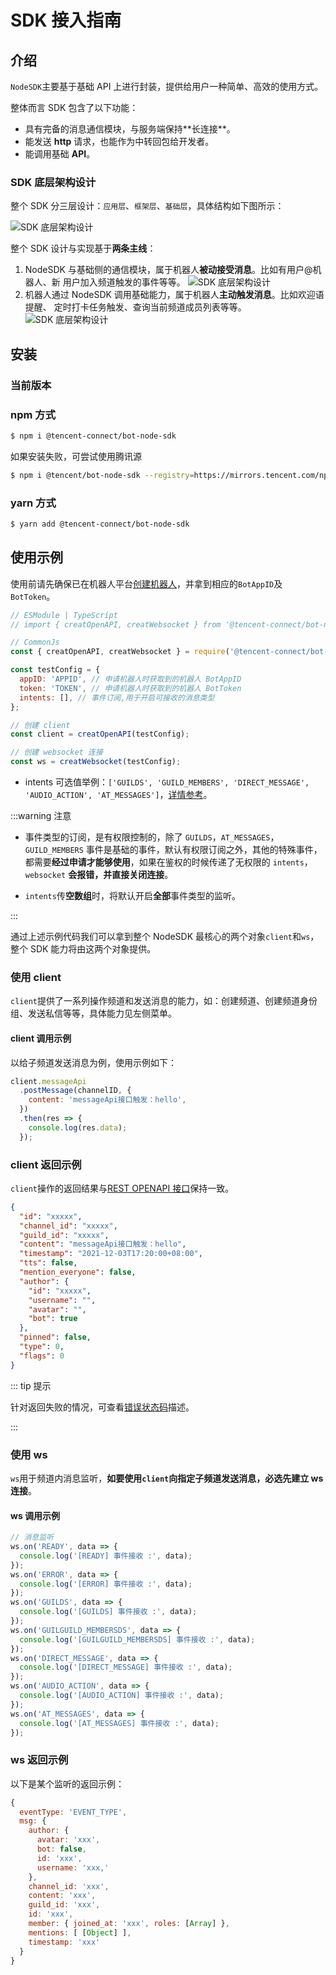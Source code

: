 # SDK 接入指南

## 介绍

`NodeSDK`主要基于基础 API 上进行封装，提供给用户一种简单、高效的使用方式。

整体而言 SDK 包含了以下功能：

- 具有完备的消息通信模块，与服务端保持**⻓连接**。
- 能发送 **http** 请求，也能作为中转回包给开发者。
- 能调用基础 **API**。

### SDK 底层架构设计

整个 SDK 分三层设计：`应用层`、`框架层`、`基础层`，具体结构如下图所示：

<img :src="$withBase('/images/node-sdk/framework.png')" alt="SDK 底层架构设计">

整个 SDK 设计与实现基于**两条主线**：

1. NodeSDK 与基础侧的通信模块，属于机器人**被动接受消息**。比如有用户@机器人、新
   用户加入频道触发的事件等等。
   <img :src="$withBase('/images/node-sdk/api-client.png')" alt="SDK 底层架构设计">
2. 机器人通过 NodeSDK 调用基础能力，属于机器人**主动触发消息**。比如欢迎语提醒、
   定时打卡任务触发、查询当前频道成员列表等等。
   <img :src="$withBase('/images/node-sdk/ws-client.png')" alt="SDK 底层架构设计">

## 安装

### 当前版本

<NpmBadge packageName="@tencent-connect/bot-node-sdk" />

### npm 方式

```sh
$ npm i @tencent-connect/bot-node-sdk
```

如果安装失败，可尝试使用腾讯源

```sh
$ npm i @tencent/bot-node-sdk --registry=https://mirrors.tencent.com/npm/
```

### yarn 方式

```sh
$ yarn add @tencent-connect/bot-node-sdk
```

## 使用示例

使用前请先确保已在机器人平台[创建机器人](https://bot.q.qq.com/wiki/#_4-%E5%88%9B%E5%BB%BA%E6%9C%BA%E5%99%A8%E4%BA%BA)，并拿到相应的`BotAppID`及`BotToken`。

```js
// ESModule | TypeScript
// import { creatOpenAPI, creatWebsocket } from '@tencent-connect/bot-node-sdk';

// CommonJs
const { creatOpenAPI, creatWebsocket } = require('@tencent-connect/bot-node-sdk');

const testConfig = {
  appID: 'APPID', // 申请机器人时获取到的机器人 BotAppID
  token: 'TOKEN', // 申请机器人时获取到的机器人 BotToken
  intents: [], // 事件订阅,用于开启可接收的消息类型
};

// 创建 client
const client = creatOpenAPI(testConfig);

// 创建 websocket 连接
const ws = creatWebsocket(testConfig);
```

- intents 可选值举例：`['GUILDS', 'GUILD_MEMBERS', 'DIRECT_MESSAGE', 'AUDIO_ACTION', 'AT_MESSAGES']`，[详情参考](https://bot.q.qq.com/wiki/develop/api/gateway/intents.html#%E4%B8%BE%E4%BE%8B)。

:::warning 注意

- 事件类型的订阅，是有权限控制的，除了 `GUILDS`，`AT_MESSAGES`，`GUILD_MEMBERS` 事件是基础的事件，默认有权限订阅之外，其他的特殊事件，都需要**经过申请才能够使用**，如果在鉴权的时候传递了无权限的 `intents`，`websocket` **会报错，并直接关闭连接**。

- `intents`传**空数组**时，将默认开启**全部**事件类型的监听。

:::

通过上述示例代码我们可以拿到整个 NodeSDK 最核心的两个对象`client`和`ws`，整个 SDK 能力将由这两个对象提供。

### 使用 client

`client`提供了一系列操作频道和发送消息的能力，如：创建频道、创建频道身份组、发送私信等等，具体能力见左侧菜单。

#### client 调用示例

以给子频道发送消息为例，使用示例如下：

```js
client.messageApi
  .postMessage(channelID, {
    content: 'messageApi接口触发：hello',
  })
  .then(res => {
    console.log(res.data);
  });
```

### client 返回示例

`client`操作的返回结果与[REST OPENAPI 接口](https://bot.q.qq.com/wiki/develop/api/#%E6%8E%A5%E5%8F%A3%E8%AF%B4%E6%98%8E)保持一致。

```json
{
  "id": "xxxxx",
  "channel_id": "xxxxx",
  "guild_id": "xxxxx",
  "content": "messageApi接口触发：hello",
  "timestamp": "2021-12-03T17:20:00+08:00",
  "tts": false,
  "mention_everyone": false,
  "author": {
    "id": "xxxxx",
    "username": "",
    "avatar": "",
    "bot": true
  },
  "pinned": false,
  "type": 0,
  "flags": 0
}
```

::: tip 提示

针对返回失败的情况，可查看[错误状态码](../api/openapi/error/error.md#错误处理)描述。

:::

### 使用 ws

`ws`用于频道内消息监听，**如要使用`client`向指定子频道发送消息，必选先建立 ws 连接**。

#### ws 调用示例

```js
// 消息监听
ws.on('READY', data => {
  console.log('[READY] 事件接收 :', data);
});
ws.on('ERROR', data => {
  console.log('[ERROR] 事件接收 :', data);
});
ws.on('GUILDS', data => {
  console.log('[GUILDS] 事件接收 :', data);
});
ws.on('GUILGUILD_MEMBERSDS', data => {
  console.log('[GUILGUILD_MEMBERSDS] 事件接收 :', data);
});
ws.on('DIRECT_MESSAGE', data => {
  console.log('[DIRECT_MESSAGE] 事件接收 :', data);
});
ws.on('AUDIO_ACTION', data => {
  console.log('[AUDIO_ACTION] 事件接收 :', data);
});
ws.on('AT_MESSAGES', data => {
  console.log('[AT_MESSAGES] 事件接收 :', data);
});
```

### ws 返回示例

以下是某个监听的返回示例：

```js
{
  eventType: 'EVENT_TYPE',
  msg: {
    author: {
      avatar: 'xxx',
      bot: false,
      id: 'xxx',
      username: 'xxx,'
    },
    channel_id: 'xxx',
    content: 'xxx',
    guild_id: 'xxx',
    id: 'xxx',
    member: { joined_at: 'xxx', roles: [Array] },
    mentions: [ [Object] ],
    timestamp: 'xxx'
  }
}
```
